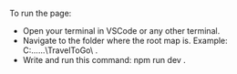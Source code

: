 To run the page:
- Open your terminal in VSCode or any other terminal.
- Navigate to the folder where the root map is. Example: C:\...\...\TravelToGo\ .
- Write and run this command: npm run dev .
